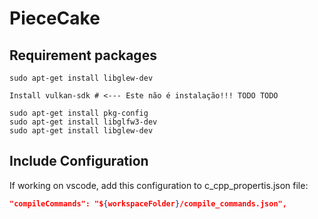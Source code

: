 # PieceCake

## Requirement packages

```console
sudo apt-get install libglew-dev  

Install vulkan-sdk # <--- Este não é instalação!!! TODO TODO

sudo apt-get install pkg-config
sudo apt-get install libglfw3-dev
sudo apt-get install libglew-dev
```

## Include Configuration

If working on vscode, add this configuration to c_cpp_propertis.json file:

```json
"compileCommands": "${workspaceFolder}/compile_commands.json",
```
